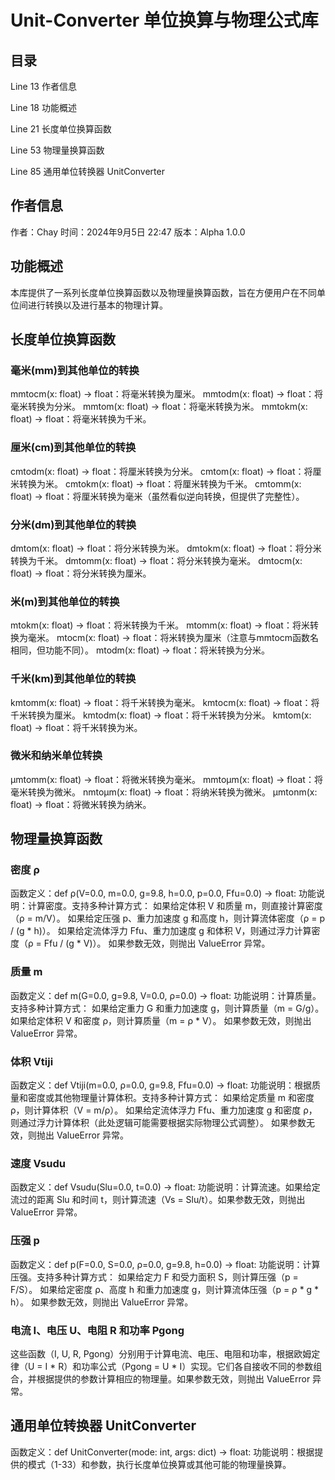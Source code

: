 # Unit-Converter 单位换算与物理公式库
## 目录
Line 13 作者信息

Line 18 功能概述

Line 21 长度单位换算函数

Line 53 物理量换算函数

Line 85 通用单位转换器 UnitConverter

## 作者信息
作者：Chay
时间：2024年9月5日 22:47
版本：Alpha 1.0.0

## 功能概述
本库提供了一系列长度单位换算函数以及物理量换算函数，旨在方便用户在不同单位间进行转换以及进行基本的物理计算。

## 长度单位换算函数
### 毫米(mm)到其他单位的转换
mmtocm(x: float) -> float：将毫米转换为厘米。
mmtodm(x: float) -> float：将毫米转换为分米。
mmtom(x: float) -> float：将毫米转换为米。
mmtokm(x: float) -> float：将毫米转换为千米。
### 厘米(cm)到其他单位的转换
cmtodm(x: float) -> float：将厘米转换为分米。
cmtom(x: float) -> float：将厘米转换为米。
cmtokm(x: float) -> float：将厘米转换为千米。
cmtomm(x: float) -> float：将厘米转换为毫米（虽然看似逆向转换，但提供了完整性）。
### 分米(dm)到其他单位的转换
dmtom(x: float) -> float：将分米转换为米。
dmtokm(x: float) -> float：将分米转换为千米。
dmtomm(x: float) -> float：将分米转换为毫米。
dmtocm(x: float) -> float：将分米转换为厘米。
### 米(m)到其他单位的转换
mtokm(x: float) -> float：将米转换为千米。
mtomm(x: float) -> float：将米转换为毫米。
mtocm(x: float) -> float：将米转换为厘米（注意与mmtocm函数名相同，但功能不同）。
mtodm(x: float) -> float：将米转换为分米。
### 千米(km)到其他单位的转换
kmtomm(x: float) -> float：将千米转换为毫米。
kmtocm(x: float) -> float：将千米转换为厘米。
kmtodm(x: float) -> float：将千米转换为分米。
kmtom(x: float) -> float：将千米转换为米。
### 微米和纳米单位转换
μmtomm(x: float) -> float：将微米转换为毫米。
mmtoμm(x: float) -> float：将毫米转换为微米。
nmtoμm(x: float) -> float：将纳米转换为微米。
μmtonm(x: float) -> float：将微米转换为纳米。

## 物理量换算函数
### 密度 ρ
函数定义：def ρ(V=0.0, m=0.0, g=9.8, h=0.0, p=0.0, Ffu=0.0) -> float:
功能说明：计算密度。支持多种计算方式：
如果给定体积 V 和质量 m，则直接计算密度（ρ = m/V）。
如果给定压强 p、重力加速度 g 和高度 h，则计算流体密度（ρ = p / (g * h)）。
如果给定流体浮力 Ffu、重力加速度 g 和体积 V，则通过浮力计算密度（ρ = Ffu / (g * V)）。
如果参数无效，则抛出 ValueError 异常。
### 质量 m
函数定义：def m(G=0.0, g=9.8, V=0.0, ρ=0.0) -> float:
功能说明：计算质量。支持多种计算方式：
如果给定重力 G 和重力加速度 g，则计算质量（m = G/g）。
如果给定体积 V 和密度 ρ，则计算质量（m = ρ * V）。
如果参数无效，则抛出 ValueError 异常。
### 体积 Vtiji
函数定义：def Vtiji(m=0.0, ρ=0.0, g=9.8, Ffu=0.0) -> float:
功能说明：根据质量和密度或其他物理量计算体积。支持多种计算方式：
如果给定质量 m 和密度 ρ，则计算体积（V = m/ρ）。
如果给定流体浮力 Ffu、重力加速度 g 和密度 ρ，则通过浮力计算体积（此处逻辑可能需要根据实际物理公式调整）。
如果参数无效，则抛出 ValueError 异常。
### 速度 Vsudu
函数定义：def Vsudu(Slu=0.0, t=0.0) -> float:
功能说明：计算流速。如果给定流过的距离 Slu 和时间 t，则计算流速（Vs = Slu/t）。如果参数无效，则抛出 ValueError 异常。
### 压强 p
函数定义：def p(F=0.0, S=0.0, ρ=0.0, g=9.8, h=0.0) -> float:
功能说明：计算压强。支持多种计算方式：
如果给定力 F 和受力面积 S，则计算压强（p = F/S）。
如果给定密度 ρ、高度 h 和重力加速度 g，则计算流体压强（p = ρ * g * h）。
如果参数无效，则抛出 ValueError 异常。
### 电流 I、电压 U、电阻 R 和功率 Pgong
这些函数（I, U, R, Pgong）分别用于计算电流、电压、电阻和功率，根据欧姆定律（U = I * R）和功率公式（Pgong = U * I）实现。它们各自接收不同的参数组合，并根据提供的参数计算相应的物理量。如果参数无效，则抛出 ValueError 异常。

## 通用单位转换器 UnitConverter
函数定义：def UnitConverter(mode: int, args: dict) -> float:
功能说明：根据提供的模式（1-33）和参数，执行长度单位换算或其他可能的物理量换算。